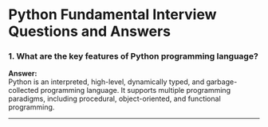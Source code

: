 # Python Fundamental Interview Questions and Answers

### 1. What are the key features of Python programming language?
**Answer:**  
Python is an interpreted, high-level, dynamically typed, and garbage-collected programming language. It supports multiple programming paradigms, including procedural, object-oriented, and functional programming.

---
